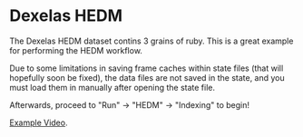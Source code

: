 Dexelas HEDM
============

The Dexelas HEDM dataset contins 3 grains of ruby. This is a great example for
performing the HEDM workflow.

Due to some limitations in saving frame caches within state files (that will
hopefully soon be fixed), the data files are not saved in the state, and you
must load them in manually after opening the state file.

Afterwards, proceed to "Run" -> "HEDM" -> "Indexing" to begin!

[Example Video](https://drive.google.com/file/d/1WOuwmDsTBN-A3e4Bp_t4oH9J82BVerVQ/view?usp=sharing).
